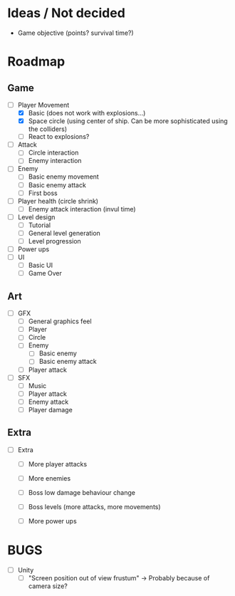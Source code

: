# Ideas / Not decided

- Game objective (points? survival time?)

# Roadmap

## Game

- [ ] Player Movement
  - [x] Basic (does not work with explosions...)
  - [x] Space circle (using center of ship. Can be more sophisticated using the
      colliders)
  - [ ] React to explosions?
- [ ] Attack
  - [ ] Circle interaction
  - [ ] Enemy interaction
- [ ] Enemy
  - [ ] Basic enemy movement
  - [ ] Basic enemy attack
  - [ ] First boss
- [ ] Player health (circle shrink)
  - [ ] Enemy attack interaction (invul time)
- [ ] Level design
  - [ ] Tutorial
  - [ ] General level generation
  - [ ] Level progression
- [ ] Power ups
- [ ] UI
  - [ ] Basic UI
  - [ ] Game Over

## Art

- [ ] GFX
  - [ ] General graphics feel
  - [ ] Player
  - [ ] Circle
  - [ ] Enemy
    - [ ] Basic enemy
    - [ ] Basic enemy attack
  - [ ] Player attack
- [ ] SFX
  - [ ] Music
  - [ ] Player attack
  - [ ] Enemy attack
  - [ ] Player damage

## Extra

- [ ] Extra
  - [ ] More player attacks
  - [ ] More enemies
  - [ ] Boss low damage behaviour change
  - [ ] Boss levels (more attacks, more movements)
  - [ ] More power ups


# BUGS

- [ ] Unity
  - [ ] "Screen position out of view frustum" -> Probably because of camera
      size?

